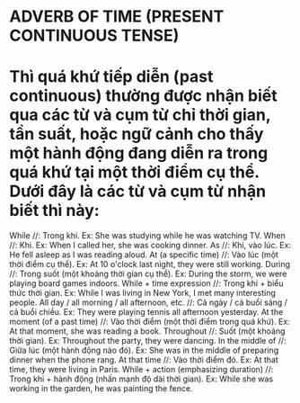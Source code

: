 # ADVERB OF TIME (PRESENT CONTINUOUS TENSE)

# Thì quá khứ tiếp diễn (past continuous) thường được nhận biết qua các từ và cụm từ chỉ thời gian, tần suất, hoặc ngữ cảnh cho thấy một hành động đang diễn ra trong quá khứ tại một thời điểm cụ thể. Dưới đây là các từ và cụm từ nhận biết thì này:

While //: Trong khi. Ex: She was studying while he was watching TV.
When //: Khi. Ex: When I called her, she was cooking dinner.
As //: Khi, vào lúc. Ex: He fell asleep as I was reading aloud.
At (a specific time) //: Vào lúc (một thời điểm cụ thể). Ex: At 10 o'clock last night, they were still working.
During //: Trong suốt (một khoảng thời gian cụ thể). Ex: During the storm, we were playing board games indoors.
While + time expression //: Trong khi + biểu thức thời gian. Ex: While I was living in New York, I met many interesting people.
All day / all morning / all afternoon, etc. //: Cả ngày / cả buổi sáng / cả buổi chiều. Ex: They were playing tennis all afternoon yesterday.
At the moment (of a past time) //: Vào thời điểm (một thời điểm trong quá khứ). Ex: At that moment, she was reading a book.
Throughout //: Suốt (một khoảng thời gian). Ex: Throughout the party, they were dancing.
In the middle of //: Giữa lúc (một hành động nào đó). Ex: She was in the middle of preparing dinner when the phone rang.
At that time //: Vào thời điểm đó. Ex: At that time, they were living in Paris.
While + action (emphasizing duration) //: Trong khi + hành động (nhấn mạnh độ dài thời gian). Ex: While she was working in the garden, he was painting the fence.